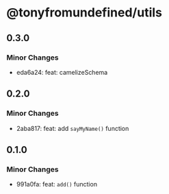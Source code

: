 # @tonyfromundefined/utils

## 0.3.0

### Minor Changes

- eda6a24: feat: camelizeSchema

## 0.2.0

### Minor Changes

- 2aba817: feat: add `sayMyName()` function

## 0.1.0

### Minor Changes

- 991a0fa: feat: `add()` function
